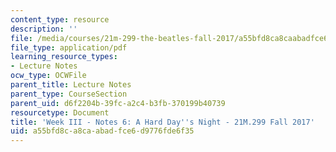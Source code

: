 ```yaml
---
content_type: resource
description: ''
file: /media/courses/21m-299-the-beatles-fall-2017/a55bfd8ca8caabadfce6d9776fde6f35_MIT21M_299F17_Notes06.pdf
file_type: application/pdf
learning_resource_types:
- Lecture Notes
ocw_type: OCWFile
parent_title: Lecture Notes
parent_type: CourseSection
parent_uid: d6f2204b-39fc-a2c4-b3fb-370199b40739
resourcetype: Document
title: 'Week III - Notes 6: A Hard Day''s Night - 21M.299 Fall 2017'
uid: a55bfd8c-a8ca-abad-fce6-d9776fde6f35
---
```

